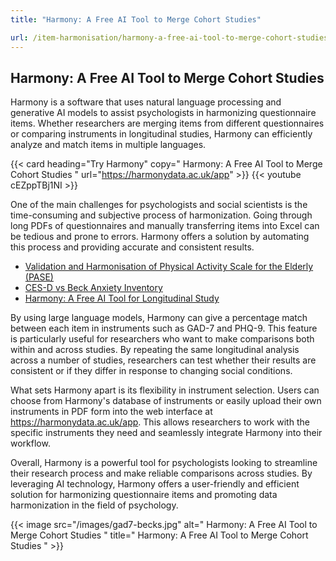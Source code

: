 ```yaml
---
title: "Harmony: A Free AI Tool to Merge Cohort Studies"

url: /item-harmonisation/harmony-a-free-ai-tool-to-merge-cohort-studies
---
```


## Harmony: A Free AI Tool to Merge Cohort Studies

Harmony is a software that uses natural language processing and generative AI models to assist psychologists in harmonizing questionnaire items. Whether researchers are merging items from different questionnaires or comparing instruments in longitudinal studies, Harmony can efficiently analyze and match items in multiple languages.

{{< card heading="Try Harmony" copy=" Harmony: A Free AI Tool to Merge Cohort Studies " url="https://harmonydata.ac.uk/app" >}}
{{< youtube cEZppTBj1NI >}}

One of the main challenges for psychologists and social scientists is the time-consuming and subjective process of harmonization. Going through long PDFs of questionnaires and manually transferring items into Excel can be tedious and prone to errors. Harmony offers a solution by automating this process and providing accurate and consistent results.

* [Validation and Harmonisation of Physical Activity Scale for the Elderly (PASE)](/harmonisation-validation/physical-activity-scale-for-the-elderly-pase)
* [CES-D vs Beck Anxiety Inventory](/ces-d-vs-beck-anxiety-inventory)
* [Harmony: A Free AI Tool for Longitudinal Study](/item-harmonisation/harmony-a-free-ai-tool-for-longitudinal-study)

By using large language models, Harmony can give a percentage match between each item in instruments such as GAD-7 and PHQ-9. This feature is particularly useful for researchers who want to make comparisons both within and across studies. By repeating the same longitudinal analysis across a number of studies, researchers can test whether their results are consistent or if they differ in response to changing social conditions.

What sets Harmony apart is its flexibility in instrument selection. Users can choose from Harmony's database of instruments or easily upload their own instruments in PDF form into the web interface at https://harmonydata.ac.uk/app. This allows researchers to work with the specific instruments they need and seamlessly integrate Harmony into their workflow.

Overall, Harmony is a powerful tool for psychologists looking to streamline their research process and make reliable comparisons across studies. By leveraging AI technology, Harmony offers a user-friendly and efficient solution for harmonizing questionnaire items and promoting data harmonization in the field of psychology. 


{{< image src="/images/gad7-becks.jpg" alt=" Harmony: A Free AI Tool to Merge Cohort Studies " title=" Harmony: A Free AI Tool to Merge Cohort Studies " >}}







